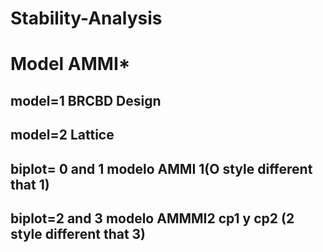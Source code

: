# Stability-Analysis

# Model AMMI*

## model=1 BRCBD Design
## model=2 Lattice
## biplot= 0 and 1 modelo AMMI 1(O style different that 1)
## biplot=2 and 3 modelo AMMMI2  cp1 y cp2 (2 style different that 3)
